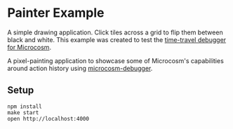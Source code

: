 # Painter Example

A simple drawing application. Click tiles across a grid to flip them
between black and white. This example was created to test the
[time-travel debugger for Microcosm](https://github.com/vigetlabs/microcosm-debugger).

A pixel-painting application to showcase some of Microcosm's capabilities around
action history using [microcosm-debugger](https://github.com/vigetlabs/microcosm-debugger).

## Setup

```
npm install
make start
open http://localhost:4000
```
